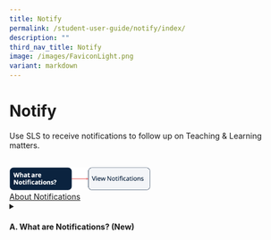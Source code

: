 ```yaml
---
title: Notify
permalink: /student-user-guide/notify/index/
description: ""
third_nav_title: Notify
image: /images/FaviconLight.png
variant: markdown
---
```

<h1>Notify</h1>
<p>Use SLS to receive notifications to follow up on Teaching &amp; Learning matters.</p>
<br>
<img style="width: 50%;" src="/images/1Student/Flow-Notify.png">
<br>
<a target="_blank" href="/student-user-guide/notify/about-notifications/">About Notifications </a>
<details><summary><h4>A. What are Notifications? (New)</h4></summary>
<ul>
<li><a target="_blank" href="/student-user-guide/notify/view-notifications/">(A1) View Notifications (New)</a></li>
</ul>
</details>